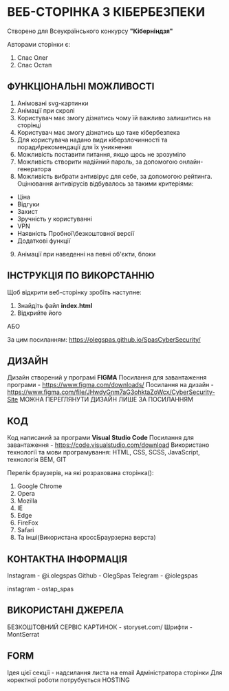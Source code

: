 # ВЕБ-СТОРІНКА З КІБЕРБЕЗПЕКИ

Створено для Всеукраїнського конкурсу **"Кіберніндзя"**

Авторами сторінки є:
1. Спас Олег
2. Спас Остап

## ФУНКЦІОНАЛЬНІ МОЖЛИВОСТІ
1. Анімовані svg-картинки
2. Анімації при скролі
3. Користувач має змогу дізнатись чому їй важливо залишитись на сторінці
4. Користувач має змогу дізнатись що таке кібербезпека
5. Для користувача надано види кіберзлочинності та поради\рекомендації для їх уникнення
6. Можливість поставити питання, якщо щось не зрозуміло
7. Можливість створити надійний пароль, за допомогою онлайн-генератора
8. Можливість вибрати антивірус для себе, за допомогою рейтинга.
Оцінювання антивірусів відбувалось за такими критеріями:
 - Ціна
 - Відгуки
 - Захист
 - Зручність у користуванні
 - VPN
 - Наявність Пробної\безкоштовної версії
 - Додаткові функції
9. Анімації при наведенні на певні об'єкти, блоки 


## ІНСТРУКЦІЯ ПО ВИКОРСТАННЮ

Щоб відкрити веб-сторінку зробіть наступне:

1. Знайдіть файл **index.html**
2. Відкрийте його

АБО

За цим посиланням:
https://olegspas.github.io/SpasCyberSecurity/

## ДИЗАЙН

Дизайн створений у програмі **FIGMA**
Посилання для завантаження програми - https://www.figma.com/downloads/
Посилання на дизайн - https://www.figma.com/file/JHwdyGnm7aG3ohktaZoWcx/CyberSecurity-Site
МОЖНА ПЕРЕГЛЯНУТИ ДИЗАЙН ЛИШЕ ЗА ПОСИЛАННЯМ

## КОД

Код написаний за програми **Visual Studio Code**
Посилання для завантаження - https://code.visualstudio.com/download
Використано технології та мови програмування: HTML, CSS, SCSS, JavaScript, технологія BEM, GIT

Перелік браузерів, на які розрахована сторінка():
1. Google Chrome
2. Opera
3. Mozilla
4. IE
5. Edge
6. FireFox
7. Safari
8. Та інші(Використана кроссБраурзерна верста)

## КОНТАКТНА ІНФОРМАЦІЯ

Instagram - @i.olegspas
Github - OlegSpas
Telegram - @iolegspas

instagram - ostap_spas


## ВИКОРИСТАНІ ДЖЕРЕЛА

БЕЗКОШТОВНИЙ СЕРВІС КАРТИНОК - storyset.com/
Шрифти - MontSerrat



## FORM

Ідея цієї секції - надсилання листа на email Адміністратора сторінки
Для коректної роботи потрубується HOSTING
